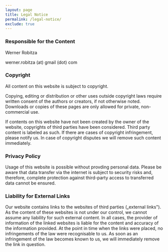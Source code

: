 ```yaml
---
layout: page
title: Legal Notice
permalink: /legal-notice/
exclude: true
---
```


### Responsible for the Content

Werner Robitza

werner.robitza (at) gmail (dot) com

### Copyright

All content on this website is subject to copyright.

Copying, editing or distribution or other uses outside copyright laws require written consent of the authors or creators, if not otherwise noted. Downloads or copies of these pages are only allowed for private, non-commercial use.

If contents on this website have not been created by the owner of the website, copyrights of third parties have been considered. Third party content is labeled as such. If there are cases of copyright infringement, please notify us. In case of copyright disputes we will remove such content immediately.

### Privacy Policy

Usage of this website is possible without provding personal data. Please be aware that data transfer via the internet is subject to security risks and, therefore, complete protection against third-party access to transferred data cannot be ensured.

### Liability for External Links

Our website contains links to the websites of third parties („external links"). As the content of these websites is not under our control, we cannot assume any liability for such external content. In all cases, the provider of information of the linked websites is liable for the content and accuracy of the information provided. At the point in time when the links were placed, no infringements of the law were recognisable to us. As soon as an infringement of the law becomes known to us, we will immediately remove the link in question.